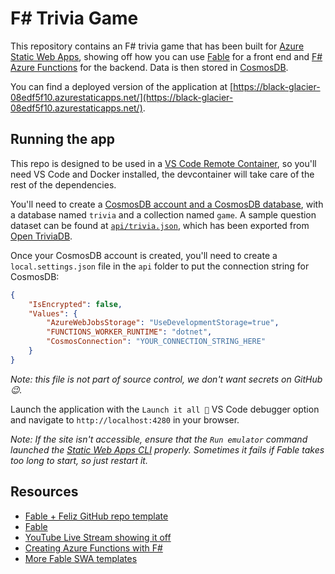 # F# Trivia Game

This repository contains an F# trivia game that has been built for [Azure Static Web Apps](https://docs.microsoft.com/azure/app-service-static-web/?WT.mc_id=dotnet-33392-aapowell), showing off how you can use [Fable](https://fable.io) for a front end and [F# Azure Functions](https://docs.microsoft.com/azure/functions/?WT.mc_id=dotnet-33392-aapowell) for the backend. Data is then stored in [CosmosDB](https://docs.microsoft.com/azure/cosmos-db/?WT.mc_id=dotnet-33392-aapowell).

You can find a deployed version of the application at [https://black-glacier-08edf5f10.azurestaticapps.net/](https://black-glacier-08edf5f10.azurestaticapps.net/).

## Running the app

This repo is designed to be used in a [VS Code Remote Container](https://code.visualstudio.com/docs/editor/remote-containers?WT.mc_id=dotnet-33392-aapowell), so you'll need VS Code and Docker installed, the devcontainer will take care of the rest of the dependencies.

You'll need to create a [CosmosDB account and a CosmosDB database](https://docs.microsoft.com/azure/cosmos-db/create-cosmosdb-resources-portal/?WT.mc_id=dotnet-33392-aapowell), with a database named `trivia` and a collection named `game`. A sample question dataset can be found at [`api/trivia.json`](api/trivia.json), which has been exported from [Open TriviaDB](https://opentdb.com/).

Once your CosmosDB account is created, you'll need to create a `local.settings.json` file in the `api` folder to put the connection string for CosmosDB:

```json
{
    "IsEncrypted": false,
    "Values": {
        "AzureWebJobsStorage": "UseDevelopmentStorage=true",
        "FUNCTIONS_WORKER_RUNTIME": "dotnet",
        "CosmosConnection": "YOUR_CONNECTION_STRING_HERE"
    }
}
```

_Note: this file is not part of source control, we don't want secrets on GitHub 😉._

Launch the application with the `Launch it all 🚀` VS Code debugger option and navigate to `http://localhost:4280` in your browser.

_Note: If the site isn't accessible, ensure that the `Run emulator` command launched the [Static Web Apps CLI](https://github.com/azure/static-web-apps-cli) properly. Sometimes it fails if Fable takes too long to start, so just restart it._

## Resources

* [Fable + Feliz GitHub repo template](https://github.com/aaronpowell/swa-feliz-template)
* [Fable](https://fable.io)
* [YouTube Live Stream showing it off](https://youtu.be/wBP8k1ZuRmQ)
* [Creating Azure Functions with F#](https://www.aaron-powell.com/posts/2020-01-13-creating-azure-functions-in-fsharp/)
* [More Fable SWA templates](https://www.aaron-powell.com/posts/2021-07-09-creating-static-web-apps-with-fsharp-and-fable/)